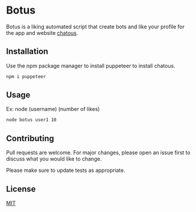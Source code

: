 # Botus

Botus is a liking automated script that create bots and like your profile for the app and website [chatous](https://chatous.com).

## Installation

Use the npm package manager to install puppeteer to install chatous.

```bash
npm i puppeteer
```

## Usage
Ex: node (username) (number of likes)
```bash
node botus user1 10
```

## Contributing
Pull requests are welcome. For major changes, please open an issue first to discuss what you would like to change.

Please make sure to update tests as appropriate.

## License
[MIT](https://choosealicense.com/licenses/mit/)